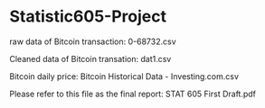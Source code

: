 # Statistic605-Project

raw data of Bitcoin transaction: 0-68732.csv

Cleaned data of Bitcoin transation: dat1.csv

Bitcoin daily price: Bitcoin Historical Data - Investing.com.csv

Please refer to this file as the final report: STAT 605 First Draft.pdf
